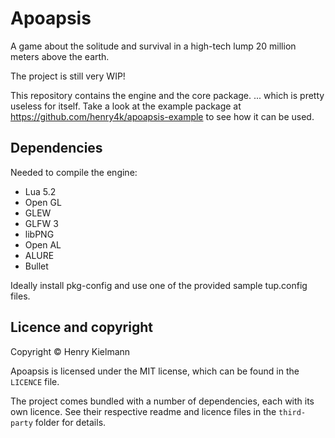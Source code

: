 Apoapsis
========

A game about the solitude and survival in a high-tech lump 20 million meters 
above the earth.

The project is still very WIP!

This repository contains the engine and the core package.
... which is pretty useless for itself.  Take a look at the example package
at https://github.com/henry4k/apoapsis-example to see how it can be used.


## Dependencies

Needed to compile the engine:
- Lua 5.2
- Open GL
- GLEW
- GLFW 3
- libPNG
- Open AL
- ALURE
- Bullet

Ideally install pkg-config and use one of the provided sample
tup.config files.


## Licence and copyright

Copyright © Henry Kielmann

Apoapsis is licensed under the MIT license, which can be found in the
`LICENCE` file.

The project comes bundled with a number of dependencies, each with its own licence.
See their respective readme and licence files in the `third-party` folder
for details.
